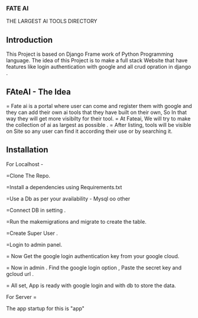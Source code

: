 ### FATE AI
THE LARGEST AI TOOLS DIRECTORY

## Introduction
This Project is based on Django Frame work of Python Programming language.
The idea of this Project is to make a full stack Website that have features like login authentication with google and all crud opration in django .

## FAteAI - The Idea 
= Fate ai is a portal where user can come and register them with google and they can add their own ai tools that they have built on their own, So In that way they will get more visibilty for their tool.
= At Fateai, We will try to make the collection of ai as largest as possible .
= After listing, tools will be visible on Site so any user can find it according their use or by searching it.

## Installation 
For Localhost - 

=Clone The Repo.

=Install a dependencies using Requirements.txt

=Use a Db as per your availability - Mysql oo other 

=Connect DB in setting .

=Run the makemigrations and migrate to create the table.

=Create Super User .

=Login to admin panel.

= Now Get the google login authentication key from your google cloud. 

= Now in admin . Find the google login option , Paste the secret key and gcloud url .

= All set, App is ready with google login and with db to store the data.


For Server = 

The app startup for this is "app"


